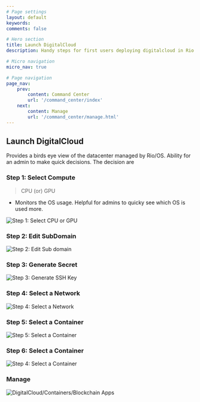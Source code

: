 ```yaml
---
# Page settings
layout: default
keywords:
comments: false

# Hero section
title: Launch DigitalCloud
description: Handy steps for first users deploying digitalcloud in Rio OS

# Micro navigation
micro_nav: true

# Page navigation
page_nav:
    prev:
        content: Command Center
        url: '/command_center/index'
    next:
        content: Manage
        url: '/command_center/manage.html'
---
```


## Launch DigitalCloud

Provides a birds eye view of the datacenter managed by Rio/OS. Ability for an admin to make quick decisions. The decision are 


### Step 1: Select Compute

> CPU (or) GPU

- Monitors the OS usage. Helpful for admins to quicky see which OS is used more. 

![Step 1: Select CPU or GPU](/docs/doks-theme/assets/images/container/step1_container.png)



### Step 2: Edit SubDomain


![Step 2: Edit Sub domain](/docs/doks-theme/assets/images/container/step2_container.png)


### Step 3: Generate Secret

![Step 3: Generate SSH Key](/docs/doks-theme/assets/images/container/step3_sshkey.png)

### Step 4: Select a Network

![Step 4: Select a Network](/docs/doks-theme/assets/images/container/step4_network.png)

### Step 5: Select a Container

![Step 5: Select a Container](/docs/doks-theme/assets/images/container/step5_container.png)


### Step 6: Select a Container

![Step 4: Select a Container](/docs/doks-theme/assets/images/container/step6_container.png)


### Manage 

![DigitalCloud/Containers/Blockchain Apps](/manage)
